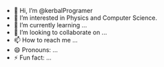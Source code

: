 - 👋 Hi, I’m @kerbalProgramer
- 👀 I’m interested in Physics and Computer Science.
- 🌱 I’m currently learning ...
- 💞️ I’m looking to collaborate on ...
- 📫 How to reach me ...
- 😄 Pronouns: ...
- ⚡ Fun fact: ...

<!---
kerbalProgramer/kerbalProgramer is a ✨ special ✨ repository because its `README.md` (this file) appears on your GitHub profile.
You can click the Preview link to take a look at your changes.
--->
